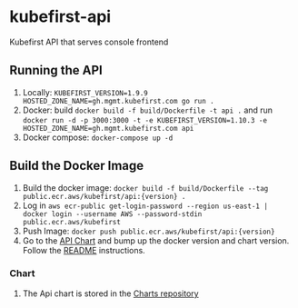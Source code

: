 # kubefirst-api

Kubefirst API that serves console frontend

## Running the API

1. Locally: `KUBEFIRST_VERSION=1.9.9 HOSTED_ZONE_NAME=gh.mgmt.kubefirst.com go run .`
2. Docker: build `docker build -f build/Dockerfile -t api .` and run `docker run -d -p 3000:3000 -t -e KUBEFIRST_VERSION=1.10.3 -e HOSTED_ZONE_NAME=gh.mgmt.kubefirst.com api`
3. Docker compose: `docker-compose up -d`

## Build the Docker Image

1. Build the docker image: `docker build -f build/Dockerfile --tag public.ecr.aws/kubefirst/api:{version} .`
2. Log in `aws ecr-public get-login-password --region us-east-1 | docker login --username AWS --password-stdin public.ecr.aws/kubefirst`
3. Push Image: `docker push public.ecr.aws/kubefirst/api:{version}`
4. Go to the [API Chart](https://github.com/kubefirst/charts/tree/gh-pages/charts/api) and bump up the docker version and chart version. Follow the [README](https://github.com/kubefirst/charts) instructions.

### Chart

1. The Api chart is stored in the [Charts repository](https://github.com/kubefirst/charts)
